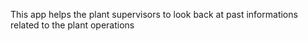 ﻿This app helps the plant supervisors to look back at past informations related to the plant operations
